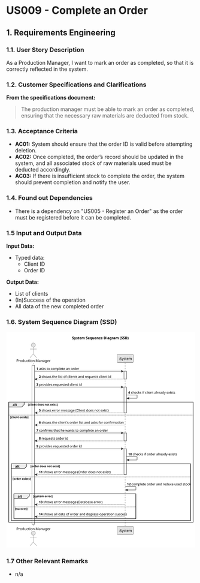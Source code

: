 # US009 - Complete an Order

## 1. Requirements Engineering

### 1.1. User Story Description

As a Production Manager, I want to mark an order as completed, so that it is correctly reflected in the system.

### 1.2. Customer Specifications and Clarifications

**From the specifications document:**

>   The production manager must be able to mark an order as completed, ensuring that the necessary raw materials are deducted from stock.

### 1.3. Acceptance Criteria

* **AC01:** System should ensure that the order ID is valid before attempting deletion.
* **AC02:** Once completed, the order’s record should be updated in the system, and all associated stock of raw materials used must be deducted accordingly.
* **AC03:** If there is insufficient stock to complete the order, the system should prevent completion and notify the user.

### 1.4. Found out Dependencies

* There is a dependency on "US005 - Register an Order"  as the order must be registered before it can be completed.

### 1.5 Input and Output Data

**Input Data:**

* Typed data:
  * Client ID
  * Order ID

**Output Data:**

  * List of clients
  * (In)Success of the operation
  * All data of the new completed order

### 1.6. System Sequence Diagram (SSD)

![System Sequence Diagram](svg/us009-system-sequence-diagram.svg)

### 1.7 Other Relevant Remarks

* n/a